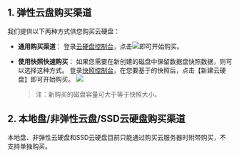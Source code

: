 ## 1. 弹性云盘购买渠道

我们提供以下两种方式供您购买云硬盘：

- **通用购买渠道**：
登录[云硬盘控制台](https://console.qcloud.com/cvm/cbs)，点击![](//mccdn.qcloud.com/static/img/acaf7d7ec8c66cd55ab9dd1be3319dfb/image.png)即可开始购买。


- **使用快照快速购买**：
如果您需要在新创建的磁盘中保留数据盘快照数据，则可以选择这种方式。
登录[快照控制台](https://console.qcloud.com/cvm/snapshot)，在您要基于的快照后，点击【新建云硬盘】即可开始购买。
![](//mccdn.qcloud.com/static/img/475d66590b426a60c862b9d20373a552/image.png)
   > 注：新购买的磁盘容量可大于等于快照大小。


## 2. 本地盘/非弹性云盘/SSD云硬盘购买渠道
本地盘、非弹性云硬盘和SSD云硬盘目前只能通过购买云服务器时附带购买，不支持单独购买。